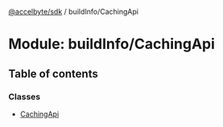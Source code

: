 [@accelbyte/sdk](../README.md) / buildInfo/CachingApi

# Module: buildInfo/CachingApi

## Table of contents

### Classes

- [CachingApi](../classes/buildInfo_CachingApi.CachingApi.md)
